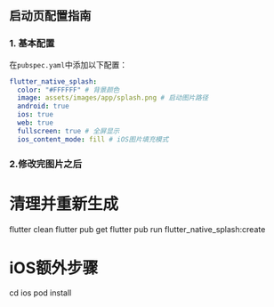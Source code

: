 ## 启动页配置指南

### 1. 基本配置
在`pubspec.yaml`中添加以下配置：

```yaml
flutter_native_splash:
  color: "#FFFFFF" # 背景颜色
  image: assets/images/app/splash.png # 启动图片路径
  android: true
  ios: true
  web: true
  fullscreen: true # 全屏显示 
  ios_content_mode: fill # iOS图片填充模式
```

### 2.修改完图片之后
# 清理并重新生成
flutter clean
flutter pub get
flutter pub run flutter_native_splash:create

# iOS额外步骤
cd ios
pod install